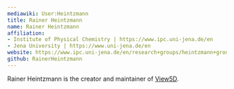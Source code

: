 ```yaml
---
mediawiki: User:Heintzmann
title: Rainer Heintzmann
name: Rainer Heintzmann
affiliation:
- Institute of Physical Chemistry | https://www.ipc.uni-jena.de/en
- Jena University | https://www.uni-jena.de/en
website: https://www.ipc.uni-jena.de/en/research+groups/heintzmann+group
github: RainerHeintzmann
---
```


Rainer Heintzmann is the creator and maintainer of [View5D](/plugins/view5d).
